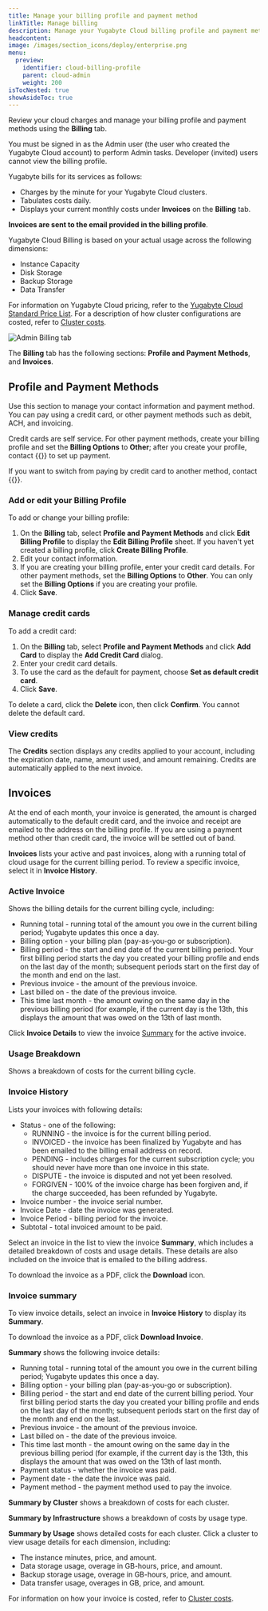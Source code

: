 ```yaml
---
title: Manage your billing profile and payment method
linkTitle: Manage billing
description: Manage your Yugabyte Cloud billing profile and payment methods and view invoices.
headcontent:
image: /images/section_icons/deploy/enterprise.png
menu:
  preview:
    identifier: cloud-billing-profile
    parent: cloud-admin
    weight: 200
isTocNested: true
showAsideToc: true
---
```


Review your cloud charges and manage your billing profile and payment methods using the **Billing** tab.

You must be signed in as the Admin user (the user who created the Yugabyte Cloud account) to perform Admin tasks. Developer (invited) users cannot view the billing profile.

Yugabyte bills for its services as follows:

- Charges by the minute for your Yugabyte Cloud clusters.
- Tabulates costs daily.
- Displays your current monthly costs under **Invoices** on the **Billing** tab.

**Invoices are sent to the email provided in the billing profile**.

Yugabyte Cloud Billing is based on your actual usage across the following dimensions:

- Instance Capacity
- Disk Storage
- Backup Storage
- Data Transfer

For information on Yugabyte Cloud pricing, refer to the [Yugabyte Cloud Standard Price List](https://www.yugabyte.com/yugabyte-cloud-standard-price-list/). For a description of how cluster configurations are costed, refer to [Cluster costs](../cloud-billing-costs/).

![Admin Billing tab](/images/yb-cloud/cloud-admin-billing.png)

The **Billing** tab has the following sections: **Profile and Payment Methods**, and **Invoices**.

## Profile and Payment Methods

Use this section to manage your contact information and payment method. You can pay using a credit card, or other payment methods such as debit, ACH, and invoicing.

Credit cards are self service. For other payment methods, create your billing profile and set the **Billing Options** to **Other**; after you create your profile, contact {{<support-cloud>}} to set up payment.

If you want to switch from paying by credit card to another method, contact {{<support-cloud>}}.

### Add or edit your Billing Profile

To add or change your billing profile:

1. On the **Billing** tab, select **Profile and Payment Methods** and click **Edit Billing Profile** to display the **Edit Billing Profile** sheet. If you haven't yet created a billing profile, click **Create Billing Profile**.
1. Edit your contact information.
1. If you are creating your billing profile, enter your credit card details. For other payment methods, set the **Billing Options** to **Other**. You can only set the **Billing Options** if you are creating your profile.
1. Click **Save**.

### Manage credit cards

To add a credit card:

1. On the **Billing** tab, select **Profile and Payment Methods** and click **Add Card** to display the **Add Credit Card** dialog.
1. Enter your credit card details.
1. To use the card as the default for payment, choose **Set as default credit card**.
1. Click **Save**.

To delete a card, click the **Delete** icon, then click **Confirm**. You cannot delete the default card.

### View credits

The **Credits** section displays any credits applied to your account, including the expiration date, name, amount used, and amount remaining. Credits are automatically applied to the next invoice.

## Invoices

At the end of each month, your invoice is generated, the amount is charged automatically to the default credit card, and the invoice and receipt are emailed to the address on the billing profile. If you are using a payment method other than credit card, the invoice will be settled out of band.

**Invoices** lists your active and past invoices, along with a running total of cloud usage for the current billing period. To review a specific invoice, select it in **Invoice History**.

### Active Invoice

Shows the billing details for the current billing cycle, including:

- Running total - running total of the amount you owe in the current billing period; Yugabyte updates this once a day.
- Billing option - your billing plan (pay-as-you-go or subscription).
- Billing period - the start and end date of the current billing period. Your first billing period starts the day you created your billing profile and ends on the last day of the month; subsequent periods start on the first day of the month and end on the last.
- Previous invoice - the amount of the previous invoice.
- Last billed on - the date of the previous invoice.
- This time last month - the amount owing on the same day in the previous billing period (for example, if the current day is the 13th, this displays the amount that was owed on the 13th of last month.

Click **Invoice Details** to view the invoice [Summary](#invoice-summary) for the active invoice.

### Usage Breakdown

Shows a breakdown of costs for the current billing cycle.

### Invoice History

Lists your invoices with following details:

- Status - one of the following:
  - RUNNING - the invoice is for the current billing period.
  - INVOICED - the invoice has been finalized by Yugabyte and has been emailed to the billing email address on record.
  - PENDING - includes charges for the current subscription cycle; you should never have more than one invoice in this state.
  - DISPUTE - the invoice is disputed and not yet been resolved.
  - FORGIVEN - 100% of the invoice charge has been forgiven and, if the charge succeeded, has been refunded by Yugabyte.
- Invoice number - the invoice serial number.
- Invoice Date - date the invoice was generated.
- Invoice Period - billing period for the invoice.
- Subtotal - total invoiced amount to be paid.

Select an invoice in the list to view the invoice **Summary**, which includes a detailed breakdown of costs and usage details. These details are also included on the invoice that is emailed to the billing address.

To download the invoice as a PDF, click the **Download** icon.

### Invoice summary

To view invoice details, select an invoice in **Invoice History** to display its **Summary**.

To download the invoice as a PDF, click **Download Invoice**.

**Summary** shows the following invoice details:

- Running total - running total of the amount you owe in the current billing period; Yugabyte updates this once a day.
- Billing option - your billing plan (pay-as-you-go or subscription).
- Billing period - the start and end date of the current billing period. Your first billing period starts the day you created your billing profile and ends on the last day of the month; subsequent periods start on the first day of the month and end on the last.
- Previous invoice - the amount of the previous invoice.
- Last billed on - the date of the previous invoice.
- This time last month - the amount owing on the same day in the previous billing period (for example, if the current day is the 13th, this displays the amount that was owed on the 13th of last month.
- Payment status - whether the invoice was paid.
- Payment date - the date the invoice was paid.
- Payment method - the payment method used to pay the invoice.

**Summary by Cluster** shows a breakdown of costs for each cluster.

**Summary by Infrastructure** shows a breakdown of costs by usage type.

**Summary by Usage** shows detailed costs for each cluster. Click a cluster to view usage details for each dimension, including:

- The instance minutes, price, and amount.
- Data storage usage, overage in GB-hours, price, and amount.
- Backup storage usage, overage in GB-hours, price, and amount.
- Data transfer usage, overages in GB, price, and amount.

For information on how your invoice is costed, refer to [Cluster costs](../cloud-billing-costs/).
